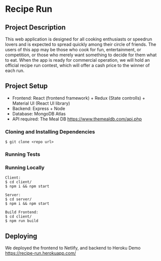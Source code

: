 # Recipe Run
        
## Project Description
This web application is designed for all cooking enthusiasts or speedrun lovers and is expected to spread quickly among their circle of friends. The users of this app may be those who cook for fun, entertainment, or competition, or those who merely want something to decide for them what to eat. When the app is ready for commercial operation, we will hold an official recipe run contest, which will offer a cash price to the winner of each run.

## Project Setup
  - Frontend: React (frontend framework) + Redux (State controlls) + Material UI (React UI library)
  - Backend: Express + Node
  - Database: MongoDB Atlas
  - API required: The Meal DB https://www.themealdb.com/api.php 

### Cloning and Installing Dependencies

    $ git clone <repo url>

### Running Tests


### Running Locally
    Client: 
    $ cd client/
    $ npm i && npm start
    
    Server: 
    $ cd server/
    $ npm i && npm start
    
    Build Frontend: 
    $ cd client/
    $ npm run build

## Deploying
   We deployed the frontend to Netlify, and backend to Heroku
   Demo https://recipe-run.herokuapp.com/

